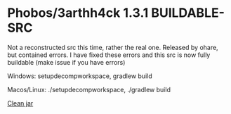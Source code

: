 # Phobos/3arthh4ck 1.3.1 BUILDABLE-SRC

Not a reconstructed src this time, rather the real one.
Released by ohare, but contained errors. I have fixed these errors and this src is now fully buildable (make issue if you have errors)

Windows: setupdecompworkspace, gradlew build

Macos/Linux: ./setupdecompworkspace, ./gradlew build

[Clean jar](https://github.com/Gopro336/clean-3arthh4ck-1.3.1/releases/tag/clean)
